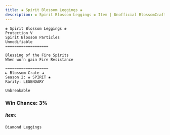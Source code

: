 ```yaml
---
title: ❀ Spirit Blossom Leggings ❀
description: ❀ Spirit Blossom Leggings ❀ Item | Unofficial BlossomCraft Crate & Item Documentation
---
```

```
❀ Spirit Blossom Leggings ❀
Protection V
Spirit Blossom Particles
Unmodifiable
===================

Blessing of the Fire Spirits
When worn gain Fire Resistance

===================
► Blossom Crate ◄
Season 2: ❀ SPIRIT ❀
Rarity: LEGENDARY

Unbreakable
```
### Win Chance: 3%

##### item:
`Diamond Leggings`